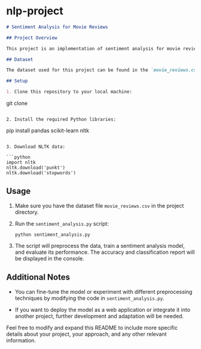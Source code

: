 # nlp-project

```markdown
# Sentiment Analysis for Movie Reviews

## Project Overview

This project is an implementation of sentiment analysis for movie reviews. It uses natural language processing techniques to classify movie reviews as positive or negative based on their content. This README provides information on setting up the project and running the sentiment analysis.

## Dataset

The dataset used for this project can be found in the `movie_reviews.csv` file. It contains a collection of movie reviews along with their corresponding sentiment labels (positive or negative).

## Setup

1. Clone this repository to your local machine:

   ```
   git clone <repository-url>
   ```

2. Install the required Python libraries:

   ```
   pip install pandas scikit-learn nltk
   ```

3. Download NLTK data:

   ```python
   import nltk
   nltk.download('punkt')
   nltk.download('stopwords')
   ```

## Usage

1. Make sure you have the dataset file `movie_reviews.csv` in the project directory.

2. Run the `sentiment_analysis.py` script:

   ```
   python sentiment_analysis.py
   ```

3. The script will preprocess the data, train a sentiment analysis model, and evaluate its performance. The accuracy and classification report will be displayed in the console.

## Additional Notes

- You can fine-tune the model or experiment with different preprocessing techniques by modifying the code in `sentiment_analysis.py`.

- If you want to deploy the model as a web application or integrate it into another project, further development and adaptation will be needed.
  
Feel free to modify and expand this README to include more specific details about your project, your approach, and any other relevant information.
